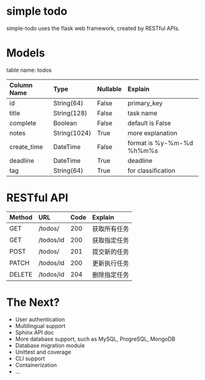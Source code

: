 # simple todo

simple-todo uses the flask web framework, created by RESTful APIs.

# Models

table name: todos

| Column Name | Type         | Nullable | Explain                   |
| :---------- | :----------- | :------- | :------------------------ |
| id          | String(64)   | False    | primary_key               |
| title       | String(128)  | False    | task name                 |
| complete    | Boolean      | False    | default is False          |
| notes       | String(1024) | True     | more explanation          |
| create_time | DateTime     | False    | format is %y-%m-%d %h%m%s |
| deadline    | DateTime     | True     | deadline                  |
| tag         | String(64)   | True     | for classification        |

# RESTful API

| Method | URL       | Code | Explain     |
| :----- | :-------- | :--- | :---------- |
| GET    | /todos/   | 200  | 获取所有任务 |
| GET    | /todos/id | 200  | 获取指定任务 |
| POST   | /todos/   | 201  | 提交新的任务 |
| PATCH  | /todos/id | 200  | 更新执行任务 |
| DELETE | /todos/id | 204  | 删除指定任务 |

# The Next?
* User authentication
* Multilingual support
* Sphinx API doc
* More database support, such as MySQL, ProgreSQL, MongoDB
* Database migration module
* Unittest and coverage
* CLI support
* Containerization
* ...
